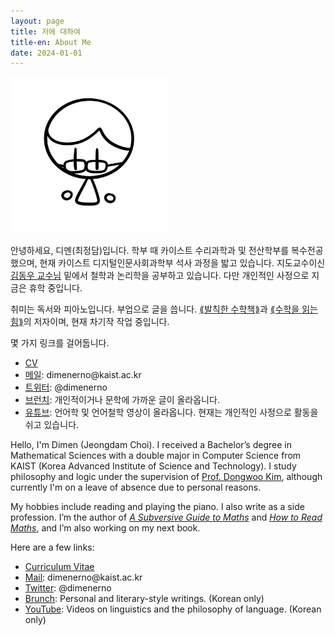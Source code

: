 ```yaml
---
layout: page
title: 저에 대하여
title-en: About Me
date: 2024-01-01
---
```


<img src="/public/profile-picture.png" alt="Profile picture" width="250px" style="margin: 0 auto;">

<div class="lang-ko">
  <p>안녕하세요, 디멘(최정담)입니다. 학부 때 카이스트 수리과학과 및 전산학부를 복수전공했으며, 현재 카이스트 디지털인문사회과학부 석사 과정을 밟고 있습니다. 지도교수이신 <a href="https://dongwookim.org">김동우 교수님</a> 밑에서 철학과 논리학을 공부하고 있습니다. 다만 개인적인 사정으로 지금은 휴학 중입니다.</p>

  <p>취미는 독서와 피아노입니다. 부업으로 글을 씁니다. <a href="https://product.kyobobook.co.kr/detail/S000001938805">⟪발칙한 수학책⟫</a>과 <a href="https://product.kyobobook.co.kr/detail/S000215876800">⟪수학을 읽는 힘⟫</a>의 저자이며, 현재 차기작 작업 중입니다.</p>

  <p>몇 가지 링크를 걸어둡니다.</p>

  <ul>
    <li><a href="/public/Jeongdam Choi - CV.pdf">CV</a></li>
    <li><a href="mailto:dimenerno@kaist.ac.kr">메일</a>: dimenerno@kaist.ac.kr</li>
    <li><a href="https://twitter.com/dimenerno">트위터</a>: @dimenerno</li>
    <li><a href="http://brunch.co.kr/@dimen">브런치</a>: 개인적이거나 문학에 가까운 글이 올라옵니다.</li>
    <li><a href="http://youtube.com/@dimenerno">유튜브</a>: 언어학 및 언어철학 영상이 올라옵니다. 현재는 개인적인 사정으로 활동을 쉬고 있습니다.</li>
  </ul>
</div>

<div class="lang-en">
  <p>Hello, I'm Dimen (Jeongdam Choi). I received a Bachelor’s degree in Mathematical Sciences with a double major in Computer Science from KAIST (Korea Advanced Institute of Science and Technology). I study philosophy and logic under the supervision of <a href="https://dongwookim.org">Prof. Dongwoo Kim</a>, although currently I'm on a leave of absence due to personal reasons.</p>

  <p>My hobbies include reading and playing the piano. I also write as a side profession. I’m the author of <em><a href="https://product.kyobobook.co.kr/detail/S000001938805">A Subversive Guide to Maths</a></em> and <em><a href="https://product.kyobobook.co.kr/detail/S000215876800">How to Read Maths</a></em>, and I’m also working on my next book.</p>

  <p>Here are a few links:</p>

  <ul>
    <li><a href="/public/Jeongdam Choi - CV.pdf">Curriculum Vitae</a></li>
    <li><a href="mailto:dimenerno@kaist.ac.kr">Mail</a>: dimenerno@kaist.ac.kr</li>
    <li><a href="https://twitter.com/dimenerno">Twitter</a>: @dimenerno</li>
    <li><a href="http://brunch.co.kr/@dimen">Brunch</a>: Personal and literary-style writings. (Korean only)</li>
    <li><a href="http://youtube.com/@dimenerno">YouTube</a>: Videos on linguistics and the philosophy of language. (Korean only)</li>
  </ul>
</div>